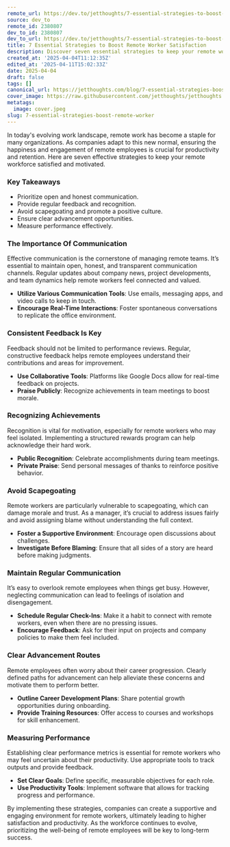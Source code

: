 ```yaml
---
remote_url: https://dev.to/jetthoughts/7-essential-strategies-to-boost-remote-worker-satisfaction-3lfd
source: dev_to
remote_id: 2380807
dev_to_id: 2380807
dev_to_url: https://dev.to/jetthoughts/7-essential-strategies-to-boost-remote-worker-satisfaction-3lfd
title: 7 Essential Strategies to Boost Remote Worker Satisfaction
description: Discover seven essential strategies to keep your remote workers happy and engaged, ensuring productivity and satisfaction in a remote work environment.
created_at: '2025-04-04T11:12:35Z'
edited_at: '2025-04-11T15:02:33Z'
date: 2025-04-04
draft: false
tags: []
canonical_url: https://jetthoughts.com/blog/7-essential-strategies-boost-remote-worker/
cover_image: https://raw.githubusercontent.com/jetthoughts/jetthoughts.github.io/master/content/blog/7-essential-strategies-boost-remote-worker/cover.jpeg
metatags:
  image: cover.jpeg
slug: 7-essential-strategies-boost-remote-worker
---
```

In today's evolving work landscape, remote work has become a staple for many organizations. As companies adapt to this new normal, ensuring the happiness and engagement of remote employees is crucial for productivity and retention. Here are seven effective strategies to keep your remote workforce satisfied and motivated.

### Key Takeaways

*   Prioritize open and honest communication.
*   Provide regular feedback and recognition.
*   Avoid scapegoating and promote a positive culture.
*   Ensure clear advancement opportunities.
*   Measure performance effectively.

### The Importance Of Communication

Effective communication is the cornerstone of managing remote teams. It’s essential to maintain open, honest, and transparent communication channels. Regular updates about company news, project developments, and team dynamics help remote workers feel connected and valued.

*   **Utilize Various Communication Tools**: Use emails, messaging apps, and video calls to keep in touch.
*   **Encourage Real-Time Interactions**: Foster spontaneous conversations to replicate the office environment.

### Consistent Feedback Is Key

Feedback should not be limited to performance reviews. Regular, constructive feedback helps remote employees understand their contributions and areas for improvement.

*   **Use Collaborative Tools**: Platforms like Google Docs allow for real-time feedback on projects.
*   **Praise Publicly**: Recognize achievements in team meetings to boost morale.

### Recognizing Achievements

Recognition is vital for motivation, especially for remote workers who may feel isolated. Implementing a structured rewards program can help acknowledge their hard work.

*   **Public Recognition**: Celebrate accomplishments during team meetings.
*   **Private Praise**: Send personal messages of thanks to reinforce positive behavior.

### Avoid Scapegoating

Remote workers are particularly vulnerable to scapegoating, which can damage morale and trust. As a manager, it’s crucial to address issues fairly and avoid assigning blame without understanding the full context.

*   **Foster a Supportive Environment**: Encourage open discussions about challenges.
*   **Investigate Before Blaming**: Ensure that all sides of a story are heard before making judgments.

### Maintain Regular Communication

It’s easy to overlook remote employees when things get busy. However, neglecting communication can lead to feelings of isolation and disengagement.

*   **Schedule Regular Check-Ins**: Make it a habit to connect with remote workers, even when there are no pressing issues.
*   **Encourage Feedback**: Ask for their input on projects and company policies to make them feel included.

### Clear Advancement Routes

Remote employees often worry about their career progression. Clearly defined paths for advancement can help alleviate these concerns and motivate them to perform better.

*   **Outline Career Development Plans**: Share potential growth opportunities during onboarding.
*   **Provide Training Resources**: Offer access to courses and workshops for skill enhancement.

### Measuring Performance

Establishing clear performance metrics is essential for remote workers who may feel uncertain about their productivity. Use appropriate tools to track outputs and provide feedback.

*   **Set Clear Goals**: Define specific, measurable objectives for each role.
*   **Use Productivity Tools**: Implement software that allows for tracking progress and performance.

By implementing these strategies, companies can create a supportive and engaging environment for remote workers, ultimately leading to higher satisfaction and productivity. As the workforce continues to evolve, prioritizing the well-being of remote employees will be key to long-term success.

